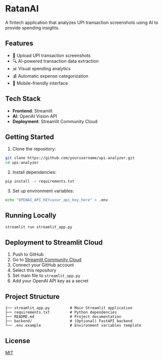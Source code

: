 # RatanAI



A fintech application that analyzes UPI transaction screenshots using AI to provide spending insights.

## Features

- 📸 Upload UPI transaction screenshots
- 🔍 AI-powered transaction data extraction
- 📊 Visual spending analytics
- 💰 Automatic expense categorization
- 📱 Mobile-friendly interface

## Tech Stack

- **Frontend**: Streamlit
- **AI**: OpenAI Vision API
- **Deployment**: Streamlit Community Cloud

## Getting Started

1. Clone the repository:
```bash
git clone https://github.com/yourusername/upi-analyzer.git
cd upi-analyzer
```

2. Install dependencies:
```bash
pip install -r requirements.txt
```

3. Set up environment variables:
```bash
echo "OPENAI_API_KEY=your_api_key_here" > .env
```

## Running Locally

```bash
streamlit run streamlit_app.py
```

## Deployment to Streamlit Cloud

1. Push to GitHub
2. Go to [Streamlit Community Cloud](https://streamlit.io/cloud)
3. Connect your GitHub account
4. Select this repository
5. Set main file to `streamlit_app.py`
6. Add your OpenAI API key as a secret

## Project Structure

```
├── streamlit_app.py         # Main Streamlit application
├── requirements.txt         # Python dependencies
├── README.md                # Project documentation
├── backend/                 # (Optional) FastAPI backend
└── .env.example             # Environment variables template
```

## License

[MIT](https://choosealicense.com/licenses/mit/)
